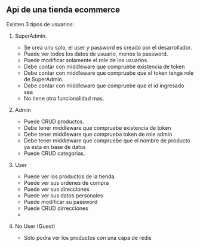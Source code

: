 ## Api de una tienda ecommerce

Existen 3 tipos de usuarios:

1. SuperAdmin.

   - Se crea uno solo, el user y password es creado por el desarrollador.
   - Puede ver todos los datos de usuario, menos la password.
   - Puede modificar solamente el role de los usuarios.
   - Debe contar con middleware que compruebe existencia de token
   - Debe contar con middleware que compruebe que el token tenga role de SuperAdmin.
   - Debe contar con middleware que compruebe que el id ingresado sea
   - No tiene otra funcionalidad mas.

2. Admin
   - Puede CRUD productos.
   - Debe tener middleware que compruebe existencia de token
   - Debe tener middleware que comprueba token de role admin
   - Debe tener middleware que compruebe que el nombre de producto ya esta en base de datos
   - Puede CRUD categorias.
3. User

   - Puede ver los productos de la tienda.
   - Puede ver sus ordenes de compra
   - Puede ver sus direcciones
   - Puede ver sus datos personales
   - Puede modificar su password
   - Puede CRUD dirrecciones
   -

4. No User (Guest)
   - Solo podra ver los productos con una capa de redis
